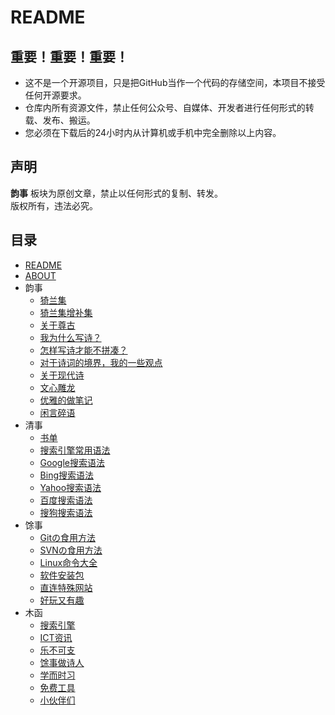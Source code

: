 # README

## 重要！重要！重要！

- 这不是一个开源项目，只是把GitHub当作一个代码的存储空间，本项目不接受任何开源要求。
- 仓库内所有资源文件，禁止任何公众号、自媒体、开发者进行任何形式的转载、发布、搬运。
- 您必须在下载后的24小时内从计算机或手机中完全删除以上内容。

## 声明

**韵事** 板块为原创文章，禁止以任何形式的复制、转发。  
版权所有，违法必究。

## 目录

- [README](README.md)
- [ABOUT](ABOUT.md)
- 韵事
  - [猗兰集](韵事/01猗兰集.md)
  - [猗兰集增补集](韵事/01猗兰集增补集.md)
  - [关于尊古](韵事/02尊古.md)
  - [我为什么写诗？](韵事/03我为什么写诗？.md)
  - [怎样写诗才能不拼凑？](韵事/04怎样写诗才能不拼凑？.md)
  - [对于诗词的境界，我的一些观点](韵事/05对于诗词的境界，我的一些观点.md)
  - [关于现代诗](韵事/06关于现代诗.md)
  - [文心雕龙](韵事/07文心雕龙.md)
  - [优雅的做笔记](韵事/08一种优雅の笔记方式.md)
  - [闲言碎语](韵事/闲言碎语.md)
- 清事
  - [书单](清事/书单.md)
  - [搜索引擎常用语法](清事/01常用语法.md)
  - [Google搜索语法](清事/02Google搜索语法.md)
  - [Bing搜索语法](清事/03Bing搜索语法.md)
  - [Yahoo搜索语法](清事/04Yahoo搜索语法.md)
  - [百度搜索语法](清事/05百度搜索语法.md)
  - [搜狗搜索语法](清事/06搜狗搜索语法.md)
- 馀事
  - [Gitの食用方法](馀事/01Gitの食用方法.md)
  - [SVNの食用方法](馀事/02SVNの食用方法.md)
  - [Linux命令大全](https://www.linuxcool.com/)
  - [软件安装包](馀事/software-download.md)
  - [直连特殊网站](馀事/特殊网站的直连方式.md)
  - [好玩又有趣](馀事/好玩又有趣.md)
- 木函
  - [搜索引擎](木函/搜索引擎.md)
  - [ICT资讯](木函/ICT资讯.md)
  - [乐不可支](木函/乐不可支.md)
  - [馀事做诗人](木函/馀事做诗人.md)
  - [学而时习](木函/学而时习.md)
  - [免费工具](木函/Free.md)
  - [小伙伴们](木函/friends.md)
